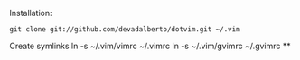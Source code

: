 Installation:

	git clone git://github.com/devadalberto/dotvim.git ~/.vim

Create symlinks
	ln -s ~/.vim/vimrc ~/.vimrc
	ln -s ~/.vim/gvimrc ~/.gvimrc **
